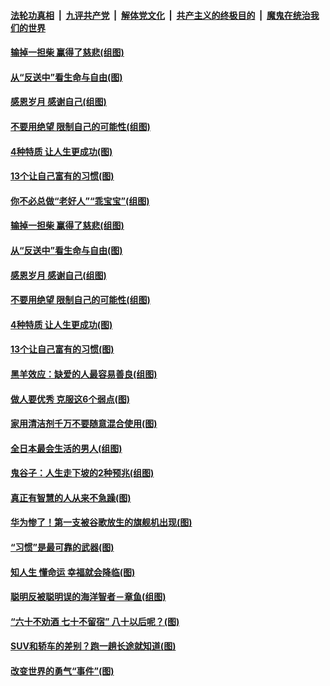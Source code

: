####  [法轮功真相](../../../../basic/blob/master/README.md?t=09010813) &nbsp;|&nbsp; [九评共产党](../../../../9ping.md/blob/master/README.md?t=09010813) &nbsp;|&nbsp; [解体党文化](../../../../jtdwh.md/blob/master/README.md?t=09010813)  &nbsp;|&nbsp; [共产主义的终极目的](../../../../gczydzjmd.md/blob/master/README.md?t=09010813) &nbsp;|&nbsp; [魔鬼在统治我们的世界](../../../../mgztzwmdsj.md/blob/master/README.md?t=09010813) 

#### [输掉一担柴 赢得了慈悲(组图)](../pages/p8/905528.md?t=09010813) 

#### [从“反送中”看生命与自由(图)](../pages/p8/905218.md?t=09010813) 

#### [感恩岁月 感谢自己(组图)](../pages/p8/905639.md?t=09010813) 

#### [不要用绝望 限制自己的可能性(组图)](../pages/p8/905416.md?t=09010813) 

#### [4种特质 让人生更成功(图)](../pages/p8/905421.md?t=09010813) 

#### [13个让自己富有的习惯(图)](../pages/p8/905225.md?t=09010813) 

#### [你不必总做“老好人”“乖宝宝”(组图)](../pages/p8/905417.md?t=09010813) 

#### [输掉一担柴 赢得了慈悲(组图)](../pages/p8/905528.md?t=09010813) 

#### [从“反送中”看生命与自由(图)](../pages/p8/905218.md?t=09010813) 

#### [感恩岁月 感谢自己(组图)](../pages/p8/905639.md?t=09010813) 

#### [不要用绝望 限制自己的可能性(组图)](../pages/p8/905416.md?t=09010813) 

#### [4种特质 让人生更成功(图)](../pages/p8/905421.md?t=09010813) 

#### [13个让自己富有的习惯(图)](../pages/p8/905225.md?t=09010813) 

#### [黑羊效应：缺爱的人最容易善良(组图)](../pages/p8/905414.md?t=09010813) 

#### [做人要优秀 克服这6个弱点(图)](../pages/p8/904882.md?t=09010813) 

#### [家用清洁剂千万不要随意混合使用(图)](../pages/p8/905097.md?t=09010813) 

#### [全日本最会生活的男人(组图)](../pages/p8/905157.md?t=09010813) 

#### [鬼谷子：人生走下坡的2种预兆(组图)](../pages/p8/905423.md?t=09010813) 

#### [真正有智慧的人从来不急躁(图)](../pages/p8/905203.md?t=09010813) 

#### [华为惨了！第一支被谷歌放生的旗舰机出现(图)](../pages/p8/905418.md?t=09010813) 

#### [“习惯”是最可靠的武器(图)](../pages/p8/905412.md?t=09010813) 

#### [知人生 懂命运 幸福就会降临(图)](../pages/p8/904880.md?t=09010813) 

#### [聪明反被聪明误的海洋智者－章鱼(组图)](../pages/p8/904627.md?t=09010813) 

#### [“六十不劝酒 七十不留宿” 八十以后呢？(图)](../pages/p8/905318.md?t=09010813) 

#### [SUV和轿车的差别？跑一趟长途就知道(图)](../pages/p8/905297.md?t=09010813) 

#### [改变世界的勇气“事件”(图)](../pages/p8/905089.md?t=09010813) 

